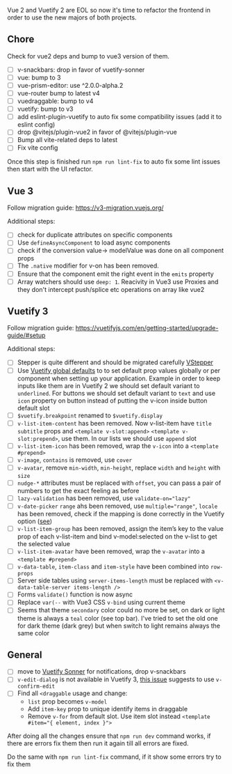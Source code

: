 Vue 2 and Vuetify 2 are EOL so now it's time to refactor the frontend in order to use the new majors of both projects.

## Chore

Check for vue2 deps and bump to vue3 version of them.

- [ ] v-snackbars: drop in favor of vuetify-sonner
- [ ] vue: bump to 3
- [ ] vue-prism-editor: use ^2.0.0-alpha.2
- [ ] vue-router bump to latest v4
- [ ] vuedraggable: bump to v4
- [ ] vuetify: bump to v3
- [ ] add eslint-plugin-vuetify to auto fix some compatibility issues (add it to eslint config)
- [ ] drop @vitejs/plugin-vue2 in favor of @vitejs/plugin-vue
- [ ] Bump all vite-related deps to latest
- [ ] Fix vite config

Once this step is finished run `npm run lint-fix` to auto fix some lint issues then start with the UI refactor.

## Vue 3

Follow migration guide: <https://v3-migration.vuejs.org/>

Additional steps:

- [ ] check for duplicate attributes on specific components
- [ ] Use `defineAsyncComponent` to load async components
- [ ] check if the conversion value-> modelValue was done on all component props
- [ ] The `.native` modifier for v-on has been removed.
- [ ] Ensure that the component emit the right event in the `emits` property
- [ ] Array watchers should use `deep: 1`. Reacivity in Vue3 use Proxies and they don't intercept push/splice etc operations on array like vue2

## Vuetify 3

Follow migration guide: <https://vuetifyjs.com/en/getting-started/upgrade-guide/#setup>

Additional steps:

- [ ] Stepper is quite different and should be migrated carefully [VStepper](https://vuetifyjs.com/en/components/steppers/#dynamic-steps)
- [ ] Use [Vuetify global defaults](https://vuetifyjs.com/en/features/global-configuration) to to set default prop values globally or per component when setting up your application. Example in order to keep inputs like them are in Vuetify 2 we should set default variant to `underlined`. For buttons we should set default variant to `text` and use `icon` property on button instead of putting the v-icon inside button default slot
- [ ] `$vuetify.breakpoint` renamed to `$vuetify.display`
- [ ] `v-list-item-content` has been removed. Now v-list-item have `title` `subtitle` props and `<template v-slot:append>` `<template v-slot:prepend>`, use them. In our lists we should use `append` slot
- [ ] `v-list-item-icon` has been removed, wrap the `v-icon` into a `<template #prepend>`
- [ ] `v-image`, `contains` is removed, use `cover`
- [ ] `v-avatar`, remove `min-width`, `min-height`, replace `width` and `height` with `size`
- [ ] `nudge-*` attributes must be replaced with `offset`, you can pass a pair of numbers to get the exact feeling as before
- [ ] `lazy-validation` has been removed, use `validate-on="lazy"`
- [ ] `v-date-picker` `range` ahs been removed, use `multiple="range"`, `locale` has been removed, check if the mapping is done correctly in the Vuetify option ([see](https://vuetifyjs.com/en/components/date-pickers/#internationalization))
- [ ] `v-list-item-group` has been removed, assign the item’s key to the value prop of each v-list-item and bind v-model:selected on the v-list to get the selected value
- [ ] `v-list-item-avatar` have been removed, wrap the `v-avatar` into a `<template #prepend>`
- [ ] `v-data-table`, `item-class` and `item-style` have been combined into `row-props`
- [ ] Server side tables using `server-items-length` must be replaced with `<v-data-table-server items-length />`
- [ ] Forms `validate()` function is now async
- [ ] Replace `var(--` with Vue3 CSS `v-bind` using current theme
- [ ] Seems that theme `secondary` color could no more be set, on dark or light theme is always a `teal` color (see top bar). I've tried to set the old one for dark theme (dark grey) but when switch to light remains always the same color

## General

- [ ]  move to [Vuetify Sonner](https://github.com/wobsoriano/vuetify-sonner) for notifications, drop v-snackbars
- [ ] `v-edit-dialog` is not available in Vuetify 3, [this issue](https://github.com/vuetifyjs/vuetify/issues/19028) suggests to use `v-confirm-edit`
- [ ] Find all `<draggable` usage and change:
 	- `list` prop becomes `v-model`
 	- Add `item-key` prop to unique identify items in draggable
 	- Remove `v-for` from default slot. Use item slot instead `<template #item="{ element, index }">`

After doing all the changes ensure that `npm run dev` command works, if there are errors fix them then run it again till all errors are fixed.

Do the same with `npm run lint-fix` command, if it show some errors try to fix them
